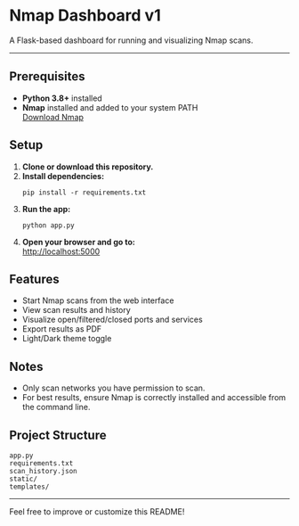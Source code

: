 # Nmap Dashboard v1

A Flask-based dashboard for running and visualizing Nmap scans.

---

## Prerequisites

- **Python 3.8+** installed
- **Nmap** installed and added to your system PATH  
  [Download Nmap](https://nmap.org/download.html)

## Setup

1. **Clone or download this repository.**
2. **Install dependencies:**
   ```
   pip install -r requirements.txt
   ```
3. **Run the app:**
   ```
   python app.py
   ```
4. **Open your browser and go to:**  
   [http://localhost:5000](http://localhost:5000)

## Features

- Start Nmap scans from the web interface
- View scan results and history
- Visualize open/filtered/closed ports and services
- Export results as PDF
- Light/Dark theme toggle

## Notes

- Only scan networks you have permission to scan.
- For best results, ensure Nmap is correctly installed and accessible from the command line.

## Project Structure

```
app.py
requirements.txt
scan_history.json
static/
templates/
```

---

Feel free to improve or customize this README!